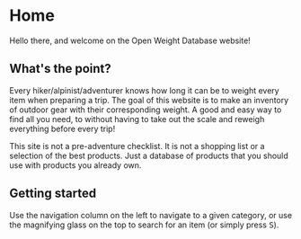 # Home

Hello there, and welcome on the Open Weight Database website!

## What's the point?

Every hiker/alpinist/adventurer knows how long it can be to weight every item when preparing a trip. The goal of this website is to make an inventory of outdoor gear with their corresponding weight. A good and easy way to find all you need, to without having to take out the scale and reweigh everything before every trip!

This site is not a pre-adventure checklist. It is not a shopping list or a selection of the best products. Just a database of products that you should use with products you already own.

## Getting started

Use the navigation column on the left to navigate to a given category, or use the magnifying glass on the top to search for an item (or simply press <kbd>S</kbd>).